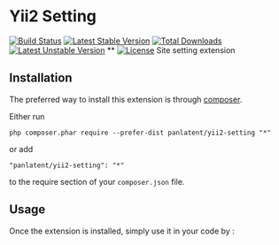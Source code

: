Yii2 Setting
============
[![Build Status](https://travis-ci.org/panlatent/yii2-setting.svg)](https://travis-ci.org/panlatent/yii2-setting)
[![Latest Stable Version](https://poser.pugx.org/panlatent/yii2-setting/v/stable.svg)](https://packagist.org/packages/panlatent/yii2-setting) 
[![Total Downloads](https://poser.pugx.org/panlatent/yii2-setting/downloads.svg)](https://packagist.org/packages/panlatent/yii2-setting) 
[![Latest Unstable Version](https://poser.pugx.org/panlatent/yii2-setting/v/unstable.svg)](https://packagist.org/packages/panlatent/yii2-setting) **
[![License](https://poser.pugx.org/panlatent/yii2-setting/license.svg)](https://packagist.org/packages/panlatent/yii2-setting)
Site setting extension

Installation
------------

The preferred way to install this extension is through [composer](http://getcomposer.org/download/).

Either run

```
php composer.phar require --prefer-dist panlatent/yii2-setting "*"
```

or add

```
"panlatent/yii2-setting": "*"
```

to the require section of your `composer.json` file.


Usage
-----

Once the extension is installed, simply use it in your code by  :